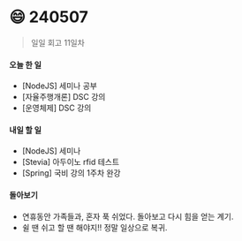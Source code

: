# 😄 240507

> 일일 회고 11일차

#### 오늘 한 일

* \[NodeJS] 세미나 공부
* \[자율주행개론] DSC 강의
* \[운영체제] DSC 강의

#### 내일 할 일

* \[NodeJS] 세미나
* \[Stevia] 아두이노 rfid 테스트
* \[Spring] 국비 강의 1주차 완강



#### 돌아보기

* 연휴동안 가족들과, 혼자 푹 쉬었다. 돌아보고 다시 힘을 얻는 계기.
* 쉴 땐 쉬고 할 땐 해야지!! 정말 일상으로 복귀.
